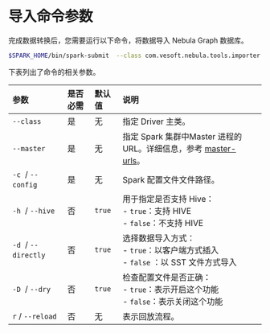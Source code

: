 # 导入命令参数

完成数据转换后，您需要运行以下命令，将数据导入 Nebula Graph 数据库。

```bash
$SPARK_HOME/bin/spark-submit  --class com.vesoft.nebula.tools.importer.Exchange --master "local[10]" target/exchange-1.0.1.jar -c /path/to/conf/application.conf
```

下表列出了命令的相关参数。

| 参数 | 是否必需 | 默认值 | 说明 |
| :--- | :--- | :--- | :--- |
| `--class`  | 是 | 无 | 指定 Driver 主类。 |
| `--master`  | 是 | 无 | 指定 Spark 集群中Master 进程的 URL。详细信息，参考 [master-urls](https://spark.apache.org/docs/latest/submitting-applications.html#master-urls "点击前往 Apache Spark 文档")。 |
| `-c`  / `--config`  | 是 | 无 | Spark 配置文件文件路径。 |
| `-h`  / `--hive`  | 否 | `true` | 用于指定是否支持 Hive：<br />- `true`：支持 HIVE <br />- `false`：不支持 HIVE |
| `-d`  / `--directly`  | 否 | `true` | 选择数据导入方式：<br />- `true`：以客户端方式插入 <br />- `false` ：以 SST 文件方式导入 |
| `-D`  / `--dry`  | 否 | `true` | 检查配置文件是否正确：<br />- `true`：表示开启这个功能 <br />- `false`：表示关闭这个功能 |
| `r` / `--reload`  | 否 | 无 | 表示回放流程。 |
